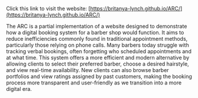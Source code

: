 Click this link to visit the website: [https://britanya-lynch.github.io/ARC/](https://britanya-lynch.github.io/ARC/)

The ARC is a partial implementation of a website designed to demonstrate how a digital booking system for a barber shop would function. It aims to reduce inefficiencies commonly found in traditional appointment methods, particularly those relying on phone calls. Many barbers today struggle with tracking verbal bookings, often forgetting who scheduled appointments and at what time. This system offers a more efficient and modern alternative by allowing clients to select their preferred barber, choose a desired hairstyle, and view real-time availability. New clients can also browse barber portfolios and view ratings assigned by past customers, making the booking process more transparent and user-friendly as we transition into a more digital era.


